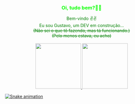 
<div align="center" style="color: rgb(14,255,6)">

### Oi, tudo bem?👀👀</br>

<span style="color:green">
Bem-vindo ✌✌ </br>
</span>
<span style="color:green">
Eu sou Gustavo, um DEV em construção...</br>
</span>
<span style="color:green">
<s>(Não sei o que tô fazendo, mas tá funcionando.)</s></br>
</span>
<span style="color:green">
<s>(Pelo menos estava, eu acho)</s></br></br>
</span>
</div?

<div align="center">
  <a href="https://github.com/gustavojb92">
  <img height="150em" src="https://github-readme-stats.vercel.app/api?username=gustavojb92&show_icons=false&theme=gotham&include_all_commits=true&count_private=true"/>
  <img height="150em" src="https://github-readme-stats.vercel.app/api/top-langs/?username=gustavojb92&layout=compact&langs_count=7&theme=gotham"/>
</div>

  ![Snake animation](https://github.com/gustavojb92/gustavojb92/blob/output/github-contribution-grid-snake.svg)

